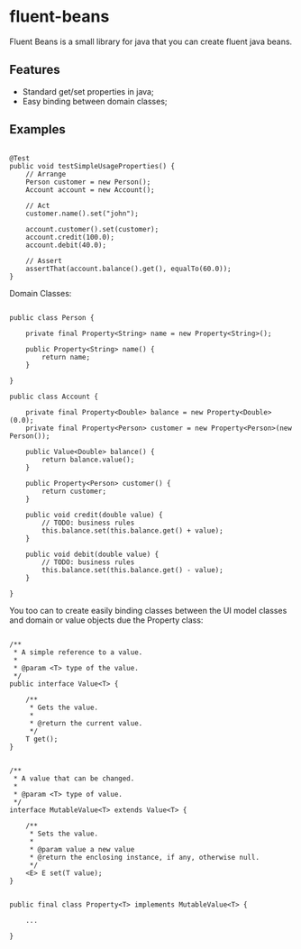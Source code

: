 # fluent-beans

Fluent Beans is a small library for java that you can create fluent java beans.

## Features

- Standard get/set properties in java;
- Easy binding between domain classes;


## Examples

```

@Test
public void testSimpleUsageProperties() {
	// Arrange
	Person customer = new Person();
	Account account = new Account();
	
	// Act
	customer.name().set("john");
	
	account.customer().set(customer);
	account.credit(100.0);
	account.debit(40.0);
	
	// Assert
	assertThat(account.balance().get(), equalTo(60.0));
}

```

Domain Classes:


```

public class Person {
	
	private final Property<String> name = new Property<String>();

	public Property<String> name() {
		return name;
	}

}

```


```
public class Account {
	
	private final Property<Double> balance = new Property<Double>(0.0);
	private final Property<Person> customer = new Property<Person>(new Person());

	public Value<Double> balance() {
		return balance.value();
	}
	
	public Property<Person> customer() {
		return customer;
	}

	public void credit(double value) {
		// TODO: business rules
		this.balance.set(this.balance.get() + value);
	}
	
	public void debit(double value) {
		// TODO: business rules 
		this.balance.set(this.balance.get() - value);
	}

} 

```


You too can to create easily binding classes between the UI model classes and domain or value objects due the Property class:

```

/**
 * A simple reference to a value.
 *  
 * @param <T> type of the value.
 */
public interface Value<T> {
	
	/**
	 * Gets the value.
	 * 
	 * @return the current value.
	 */
	T get();
}

```

```

/**
 * A value that can be changed.
 *  
 * @param <T> type of value.
 */
interface MutableValue<T> extends Value<T> {
	
	/**
	 * Sets the value.
	 * 
	 * @param value a new value
	 * @return the enclosing instance, if any, otherwise null.
	 */
	<E> E set(T value);
}

```

```

public final class Property<T> implements MutableValue<T> {

	...

}
 
```

 